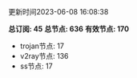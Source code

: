 更新时间2023-06-08 16:08:38

**总订阅: 45**
**总节点: 636**
**有效节点: 170**
- trojan节点: 17
- v2ray节点: 136
- ss节点: 17
